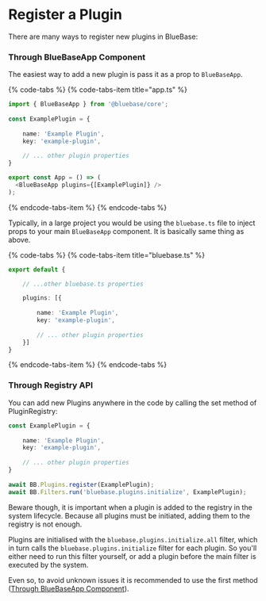 # Register a Plugin

There are many ways to register new plugins in BlueBase:

### Through BlueBaseApp Component

The easiest way to add a new plugin is pass it as a prop to `BlueBaseApp`.

{% code-tabs %}
{% code-tabs-item title="app.ts" %}
```typescript
import { BlueBaseApp } from '@bluebase/core';
​
const ExamplePlugin = {
​
    name: 'Example Plugin',
    key: 'example-plugin',
​
    // ... other plugin properties
}

export const App = () => (
  <BlueBaseApp plugins={[ExamplePlugin]} />
);
```
{% endcode-tabs-item %}
{% endcode-tabs %}

Typically, in a large project you would be using the `bluebase.ts` file to inject props to your main `BlueBaseApp` component. It is basically same thing as above.

{% code-tabs %}
{% code-tabs-item title="bluebase.ts" %}
```typescript
export default {

    // ...other bluebase.ts properties

    plugins: [{
​
        name: 'Example Plugin',
        key: 'example-plugin',
    ​
        // ... other plugin properties
    }]
}
```
{% endcode-tabs-item %}
{% endcode-tabs %}

### Through Registry API

You can add new Plugins anywhere in the code by calling the set method of PluginRegistry:

```typescript
const ExamplePlugin = {
​
    name: 'Example Plugin',
    key: 'example-plugin',
​
    // ... other plugin properties
}
​
await BB.Plugins.register(ExamplePlugin);
await BB.Filters.run('bluebase.plugins.initialize', ExamplePlugin);
```

Beware though, it is important when a plugin is added to the registry in the system lifecycle. Because all plugins must be initiated, adding them to the registry is not enough. 

Plugins are initialised with the `bluebase.plugins.initialize.all` filter, which in turn calls the `bluebase.plugins.initialize` filter for each plugin. So you'll either need to run this filter yourself, or add a plugin before the main filter is executed by the system.

Even so, to avoid unknown issues it is recommended to use the first method \([Through BlueBaseApp Component](register-a-plugin.md#through-bluebaseapp-component)\).

